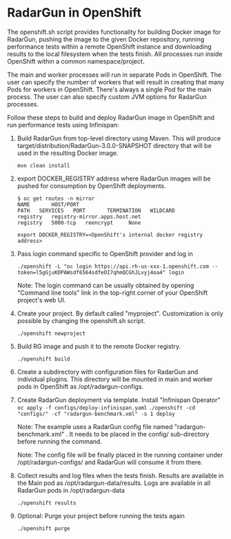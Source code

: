 # RadarGun in OpenShift

The openshift.sh script provides functionality for building Docker image for RadarGun, pushing the image to the
given Docker repository, running performance tests within a remote OpenShift instance and downloading results to 
the local filesystem when the tests finish. All processes run inside OpenShift within a common namespace/project.

The main and worker processes will run in separate Pods in OpenShift. The user can specify the number of workers that will result
in creating that many Pods for workers in OpenShift. There's always a single Pod for the main process. The user can also specify
custom JVM options for RadarGun processes.

Follow these steps to build and deploy RadarGun image in OpenShift and run performance tests using Infinispan:

1) Build RadarGun from top-level directory using Maven. This will produce target/distribution/RadarGun-3.0.0-SNAPSHOT directory
     that will be used in the resulting Docker image.

    `mvn clean install`

2) export DOCKER_REGISTRY address where RadarGun images will be pushed for consumption by OpenShift deployments.
    
    ```
    $ oc get routes -n mirror
    NAME       HOST/PORT                                              PATH   SERVICES   PORT       TERMINATION   WILDCARD
    registry   registry-mirror.apps.host.net                                 registry   5000-tcp   reencrypt     None
    ```

    `export DOCKER_REGISTRY=<OpenShift's internal docker registry address>`
    
3) Pass login command specific to OpenShift provider and log in

    `./openshift -L "oc login https://api.rh-us-xxx-1.openshift.com --token=l5gGjuKOPAWsdf6564sdfeOI7qhmQCGhJLvyj4oa4" login`
    
    Note: The login command can be usually obtained by opening "Command line tools" link in the top-right corner of your OpenShift project's web UI. 

4) Create your project. By default called "myproject". Customization is only possible by changing the openshift.sh script.

    `./openshift newproject`

5) Build RG image and push it to the remote Docker registry.

    `./openshift build`

6) Create a subdirectory with configuration files for RadarGun and individual plugins. This directory will be mounted in main
     and worker pods in OpenShift as /opt/radargun-configs.

7) Create RadarGun deployment via template.
    Install "Infinispan Operator" 
    `oc apply -f configs/deploy-infinispan.yaml`
    `./openshift -cd "configs/" -cf "radargun-benchmark.xml" -s 1 deploy`
    
    Note: The example uses a RadarGun config file named "radargun-benchmark.xml" . It needs to be placed in the config/ sub-directory before
    running the command. 
    
    Note: The config file will be finally placed in the running container under /opt/radargun-configs/ and RadarGun will consume it from there.

8) Collect results and log files when the tests finish. Results are available in the Main pod as /opt/radargun-data/results.
     Logs are available in all RadarGun pods in /opt/radargun-data

    `./openshift results`

9) Optional: Purge your project before running the tests again

    `./openshift purge`



